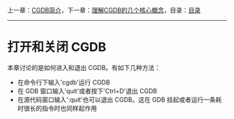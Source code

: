 上一章：[CGDB简介](summary_of_cgdb.md)，下一章：[理解CGDB的几个核心概念](2.0.md)，目录：[目录](SUMMARY.md)

----------

# 打开和关闭 CGDB

本章讨论的是如何进入和退出 CGDB。有如下几种方法：

- 在命令行下输入'cgdb'运行 CGDB
- 在 GDB 窗口输入'quit'或者按下'Ctrl+D'退出 CGDB
- 在源代码窗口输入':quit'也可以退出 CGDB。这在 GDB 挂起或者运行一条耗时很长的指令时也同样起作用
